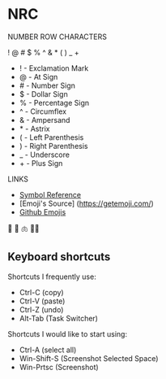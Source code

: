 # NRC
   

NUMBER ROW CHARACTERS
   
   ! @ \# $ % ^ & * \( \) _ + 

- !  - Exclamation Mark
- @  - At Sign
- \# - Number Sign
- $  - Dollar Sign
- %  - Percentage Sign
- ^  - Circumflex
- &  - Ampersand
- \*  - Astrix
- \( - Left Parenthesis
- \) - Right Parenthesis
- \_ - Underscore
- \+ - Plus Sign


LINKS

- [Symbol Reference](https://en.wikipedia.org/wiki/List_of_typographical_symbols_and_punctuation_marks)
- [Emoji's Source] (https://getemoji.com/)
- [Github Emojis](https://gist.github.com/rxaviers/7360908)


👀 🧠 🫁 🫦👴

## Keyboard shortcuts
Shortcuts I frequently use: 
- Ctrl-C (copy)
- Ctrl-V (paste)
- Ctrl-Z (undo)
- Alt-Tab (Task Switcher)

Shortcuts I would like to start using: 
- Ctrl-A (select all)
- Win-Shift-S (Screenshot Selected Space)
- Win-Prtsc (Screenshot)
